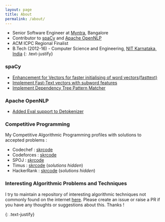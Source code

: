 ```yaml
---
layout: page
title: About
permalink: /about/
---
```


* Senior Software Engineer at [Myntra](http://www.myntra.com), Bangalore
* Contributor to [spaCy](https://spacy.io/) and [Apache OpenNLP](https://opennlp.apache.org/)
* ACM ICPC Regional Finalist
* B.Tech (2012-16) - Computer Science and Engineering, [NIT Karnataka, India](http://www.nitk.ac.in)
{: .text-justify}

### spaCy
* [Enhancement for Vectors for faster initialising of word vectors(fasttext)](https://github.com/explosion/spaCy/pull/2170)
* [Implement Fast-Text vectors with subword features](https://github.com/explosion/spaCy/pull/2247)
* [Implement Dependency Tree Pattern Matcher](https://github.com/explosion/spaCy/pulls?q=is%3Apr+author%3Askrcode+is%3Aclosed+label%3A%22feat+%2F+matcher%22)

### Apache OpenNLP
* [Added Eval support to Detokenizer](https://github.com/apache/opennlp/pull/308)

### Competitive Programming

My Competitive Algorithmic Programming profiles with solutions to accepted problems :<br>
* Codechef : <a href='/about/codechef'>skrcode</a> <br>
* Codeforces : <a href='/about/codeforces'>skrcode</a> <br>
* SPOJ : <a href='/about/spoj'>skrcode</a> <br>
* Timus : <a href='http://acm.timus.ru/author.aspx?id=167645'>skrcode</a> (_solutions hidden_) <br> 
* HackerRank : <a href='https://www.hackerrank.com/skrcode'>skrcode</a> (_solutions hidden_) <br>

### Interesting Algorithmic Problems and Techniques

I try to maintain a repository of interesting algorithmic techniques not commonly found on the internet [here](https://github.com/skrcode/Interesting-Algorithms). Please create an issue or raise a PR if you have any thoughts or suggestions about this. Thanks !




{: .text-justify}

